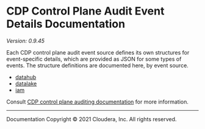 # CDP Control Plane Audit Event Details Documentation

*Version: 0.9.45*

Each CDP control plane audit event source defines its own structures for
event-specific details, which are provided as JSON for some types of events.
The structure definitions are documented here, by event source.

* [datahub](./datahub/index.html)
* [datalake](./datalake/index.html)
* [iam](./iam/index.html)

Consult [CDP control plane auditing documentation](https://docs.cloudera.com/management-console/cloud/auditing/topics/mc-auditing-control-plane-activity.html)
for more information.

----

Documentation Copyright © 2021 Cloudera, Inc. All rights reserved.
